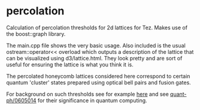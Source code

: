 percolation
===========

Calculation of percolation thresholds for 2d lattices for Tez. Makes use of the boost::graph library.

The main.cpp file shows the very basic usage. Also included is the usual ostream::operator<< overload which outputs a description of the lattice that can be visualized using d3/lattice.html. They look pretty and are sort of useful for ensuring the lattice is what you think it is.

The percolated honeycomb lattices considered here correspond to certain quantum 'cluster' states prepared using optical bell pairs and fusion gates. 

For background on such thresholds see for example <a href="http://en.wikipedia.org/wiki/Percolation_threshold">here</a> and see <a href="http://arxiv.org/abs/quant-ph/0605014">quant-ph/0605014</a> for their significance in quantum computing.
